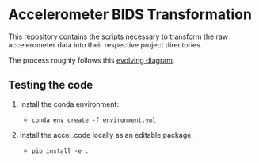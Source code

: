 # Accelerometer BIDS Transformation

This repository contains the scripts necessary to transform
the raw accelerometer data into their respective project directories.

The process roughly follows this [evolving diagram](https://drive.google.com/file/d/1wuMSr-RcrVRNRWfBI4J0bQR-8YhSn3kQ/view?usp=sharing).

## Testing the code

1. Install the conda environment:

    - `conda env create -f environment.yml`

2. install the accel_code locally as an editable package:

    - `pip install -e .`
